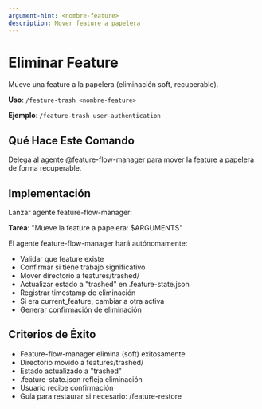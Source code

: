 ```yaml
---
argument-hint: <nombre-feature>
description: Mover feature a papelera
---
```


# Eliminar Feature

Mueve una feature a la papelera (eliminación soft, recuperable).

**Uso**: `/feature-trash <nombre-feature>`

**Ejemplo**: `/feature-trash user-authentication`

## Qué Hace Este Comando

Delega al agente @feature-flow-manager para mover la feature a papelera de forma recuperable.

## Implementación

Lanzar agente feature-flow-manager:

**Tarea**: "Mueve la feature a papelera: $ARGUMENTS"

El agente feature-flow-manager hará autónomamente:
- Validar que feature existe
- Confirmar si tiene trabajo significativo
- Mover directorio a features/trashed/
- Actualizar estado a "trashed" en .feature-state.json
- Registrar timestamp de eliminación
- Si era current_feature, cambiar a otra activa
- Generar confirmación de eliminación

## Criterios de Éxito

- Feature-flow-manager elimina (soft) exitosamente
- Directorio movido a features/trashed/
- Estado actualizado a "trashed"
- .feature-state.json refleja eliminación
- Usuario recibe confirmación
- Guía para restaurar si necesario: /feature-restore
